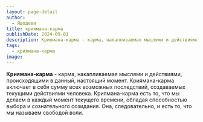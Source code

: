 ```yaml
---
layout: page-detail
author:
  - Яшодеви
title: криямана-карма
publishDate: 2024-09-01
description: Криямана-карма - карма, накапливаемая мыслями и действиями, происходящими в данный, настоящий момент.Криямана-карма включает в себя сумму всех возможных последствий, создаваемых текущими действиями человека. Криямана-карма есть то, что мы делаем в каждый момент текущего времени, обладая способностью выбора и сознательного созидания. Она, следовательно, и есть то, что мы называем свободой воли.
tags:
  - криямана-карма
image:
---
```

**Криямана-карма** - карма, накапливаемая мыслями и действиями, происходящими в данный, настоящий момент.
Криямана-карма включает в себя сумму всех возможных последствий, создаваемых текущими действиями человека. Криямана-карма есть то, что мы делаем в каждый момент текущего времени, обладая способностью выбора и сознательного созидания. Она, следовательно, и есть то, что мы называем свободой воли.

